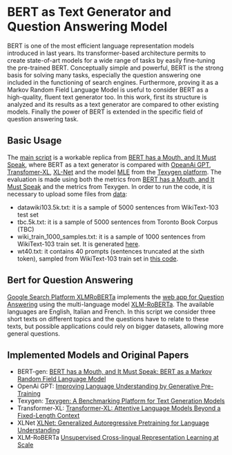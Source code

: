 # BERT as Text Generator and Question Answering Model

BERT is one of the most efficient language representation models introduced in last years. Its transformer-based architecture permits to create state-of-art models for a wide range of tasks by easily fine-tuning the pre-trained BERT.
Conceptually simple and powerful, BERT is the strong basis for solving many tasks, especially the question answering one included in the functioning of search engines.
Furthermore, proving it as a Markov Random Field Language Model is useful to consider BERT as a high-quality, fluent text generator too. In this work, first its structure is analyzed and its results as a text generator are compared to other existing models. Finally the power of BERT is extended in the specific field of question answering task.

## Basic Usage

The [main script](https://github.com/annalisad98/MLDL2021/blob/main/MLDLproject.ipynb) is a workable replica from [BERT has a Mouth, and It Must Speak](https://github.com/nyu-dl/bert-gen), where BERT as a text generator is compared with [OpeanAi GPT](https://github.com/huggingface/pytorch-openai-transformer-lm/tree/d848a49f718b75287e1bd0364803c41c6b1deef5), [Transfomer-XL](https://github.com/huggingface/transformers/tree/master/src/transformers/models/transfo_xl), [XL-Net](https://github.com/huggingface/transformers/tree/master/src/transformers/models/xlnet) and the model [MLE](https://github.com/geek-ai/Texygen/tree/master/models/mle) from the [Texygen platform](https://github.com/geek-ai/Texygen). The evaluation is made using both the metrics from [BERT has a Mouth, and It Must Speak](https://github.com/nyu-dl/bert-gen) and the metrics from Texygen.
In order to run the code, it is necessary to upload some files from [data](https://github.com/annalisad98/MLDL2021/tree/main/data):         
* datawiki103.5k.txt: it is a sample of 5000 sentences from WikiText-103 test set
* tbc.5k.txt: it is a sample of 5000 sentences from Toronto Book Corpus (TBC)
* wiki_train_1000_samples.txt: it is a sample of 1000 sentences from WikiText-103 train set. It is generated [here](https://github.com/annalisad98/MLDL2021/blob/main/file_gen/wiki1000sample.ipynb).
* wt40.txt: it contains 40 prompts (sentences truncated at the sixth token), sampled from WikiText-103 train set in [this code](https://github.com/annalisad98/MLDL2021/blob/main/file_gen/wiki40prompts.ipynb).


## Bert for Question Answering
[Google Search Platform XLMRoBERTa](https://github.com/annalisad98/BERT-Text-Generator-and-QA-Model/blob/main/Google_Search_Platform_XLMROBERTA.ipynb) implements the [web app for Question Answering](https://d4ephv6bpz2b2gkf.anvil.app/6L3Z3ZV54XCQ2BF4DY7FJQBD) using the multi-language model [XLM-RoBERTa](https://github.com/huggingface/transformers/tree/master/src/transformers/models/xlm_roberta). The available languages are English, Italian and French. In this script we consider three short texts on different topics and the questions have to relate to these texts, but possible applications could rely on bigger datasets, allowing more general questions.

## Implemented Models and Original Papers
* BERT-gen: [BERT has a Mouth, and It Must Speak: BERT as a Markov Random Field Language Model](https://arxiv.org/abs/1902.04094)
* OpenAi GPT: [Improving Language Understanding by Generative Pre-Training](https://openai.com/blog/language-unsupervised/)
* Texygen: [Texygen: A Benchmarking Platform for Text Generation Models](https://arxiv.org/abs/1802.01886)
* Transformer-XL: [Transformer-XL: Attentive Language Models Beyond a Fixed-Length Context](https://arxiv.org/abs/1901.02860)
* XLNet [XLNet: Generalized Autoregressive Pretraining for Language Understanding](https://arxiv.org/abs/1906.08237)
* XLM-RoBERTa [Unsupervised Cross-lingual Representation Learning at Scale](https://arxiv.org/abs/1911.02116)
